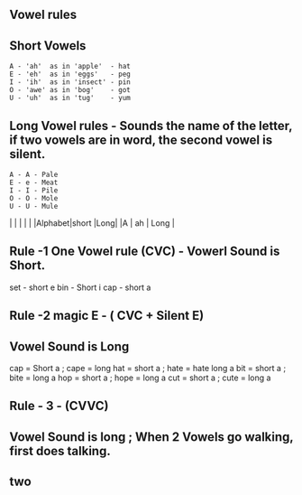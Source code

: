 ## Vowel rules
## Short Vowels
```
A - 'ah'  as in 'apple'  - hat 
E - 'eh'  as in 'eggs'   - peg
I - 'ih'  as in 'insect' - pin
O - 'awe' as in 'bog'    - got
U - 'uh'  as in 'tug'    - yum 
```

## Long Vowel rules - Sounds the name of the letter, if two vowels are in word, the second vowel is silent.
```
A - A - Pale
E - e - Meat
I - I - Pile
O - O - Mole
U - U - Mule
```

| | | | |
|Alphabet|short |Long|
|A | ah | Long |




## Rule -1 One Vowel rule (CVC) - Vowerl Sound is Short.
set - short e
bin - Short i
cap - short a

## Rule -2 magic E - ( CVC + Silent E)
## Vowel Sound is Long
cap = Short a ; cape = long
hat = short a ; hate = hate long a
bit = short a ; bite = long a 
hop = short a ; hope = long a
cut = short a ; cute = long a 

## Rule - 3 - (CVVC)
## Vowel Sound is long ; When 2 Vowels go walking, first does talking.
## two 
